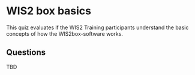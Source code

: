 # WIS2 box basics

This quiz evaluates if the WIS2 Training participants understand the basic concepts of how the WIS2box-software works.

## Questions

TBD